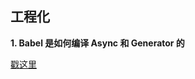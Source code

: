 ## 工程化

**1. Babel 是如何编译 Async 和 Generator 的**

[戳这里](https://libin1991.github.io/2020/02/26/Babel%E6%98%AF%E5%A6%82%E4%BD%95%E7%BC%96%E8%AF%91Async%E5%92%8CGenerator%E7%9A%84/)
